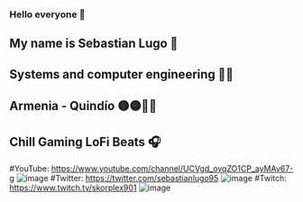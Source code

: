 ### Hello everyone 👋

## My name is Sebastian Lugo 🍃
## Systems and computer engineering 👨‍💻
## Armenia - Quindío 🟡🟡🔵🔴
## Chill Gaming LoFi Beats 🎧

#YouTube: https://www.youtube.com/channel/UCVgd_ovqZO1CP_ayMAv67-g ![image](https://user-images.githubusercontent.com/82229464/154405989-d697bc44-6dd5-4d24-9b9d-664a1e3f0b9e.png)
#Twitter: https://twitter.com/sebastianlugo95 ![image](https://user-images.githubusercontent.com/82229464/154406098-3231a437-9f0a-481a-ad8f-93695282c67b.png)
#Twitch: https://www.twitch.tv/skorplex901 ![image](https://user-images.githubusercontent.com/82229464/154406176-1ebeb730-72ee-4320-be06-90201d81a277.png)
<!--
**SebastianLugo95/SebastianLugo95** is a ✨ _special_ ✨ repository because its `README.md` (this file) appears on your GitHub profile.

Here are some ideas to get you started:

- 🔭 I’m currently working on ...
- 🌱 I’m currently learning ...
- 👯 I’m looking to collaborate on ...
- 🤔 I’m looking for help with ...
- 💬 Ask me about ...
- 📫 How to reach me: ...
- 😄 Pronouns: ...
- ⚡ Fun fact: ...
-->
